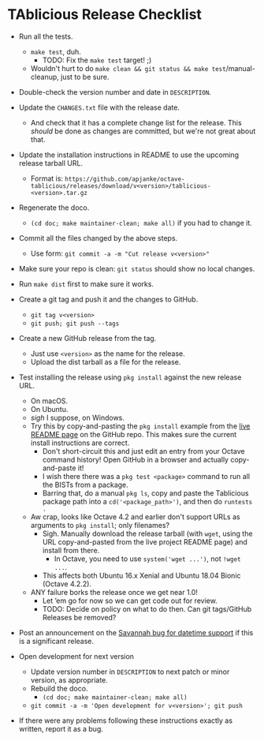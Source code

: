 # TAblicious Release Checklist

* Run all the tests.
  * `make test`, duh.
    * TODO: Fix the `make test` target! ;)
  * Wouldn't hurt to do `make clean && git status && make test`/manual-cleanup, just to be sure.
* Double-check the version number and date in `DESCRIPTION`.
* Update the `CHANGES.txt` file with the release date.
  * And check that it has a complete change list for the release. This _should_ be done as changes are committed, but we're not great about that.
* Update the installation instructions in README to use the upcoming release tarball URL.
  * Format is: `https://github.com/apjanke/octave-tablicious/releases/download/v<version>/tablicious-<version>.tar.gz`
* Regenerate the doco.
  * `(cd doc; make maintainer-clean; make all)` if you had to change it.
* Commit all the files changed by the above steps.
  * Use form: `git commit -a -m "Cut release v<version>"`
* Make sure your repo is clean: `git status` should show no local changes.
* Run `make dist` first to make sure it works.
* Create a git tag and push it and the changes to GitHub.
  * `git tag v<version>`
  * `git push; git push --tags`
* Create a new GitHub release from the tag.
  * Just use `<version>` as the name for the release.
  * Upload the dist tarball as a file for the release.
* Test installing the release using `pkg install` against the new release URL.
  * On macOS.
  * On Ubuntu.
  * *sigh* I suppose, on Windows.
  * Try this by copy-and-pasting the `pkg install` example from the 
    [live README page](https://github.com/apjanke/octave-tablicious/blob/master/README.md) 
    on the GitHub repo. This makes sure the current install instructions are correct.
    * Don't short-circuit this and just edit an entry from your Octave command history! Open GitHub in a browser and actually copy-and-paste it!
    * I wish there there was a `pkg test <package>` command to run all the BISTs from a package.
    * Barring that, do a manual `pkg ls`, copy and paste the Tablicious package path into a `cd('<package_path>')`, and then do `runtests .`
  * Aw crap, looks like Octave 4.2 and earlier don't support URLs as arguments to `pkg install`; only filenames?
    * Sigh. Manually download the release tarball (with `wget`, using the URL copy-and-pasted from the live project README page) and install from there.
      * In Octave, you need to use `system('wget ...')`, not `!wget ...`.
    * This affects both Ubuntu 16.x Xenial and Ubuntu 18.04 Bionic (Octave 4.2.2).
  * ANY failure borks the release once we get near 1.0!
    * Let ’em go for now so we can get code out for review.
    * TODO: Decide on policy on what to do then. Can git tags/GitHub Releases be removed?
* Post an announcement on the [Savannah bug for datetime support](https://savannah.gnu.org/bugs/index.php?47032) if this is a significant release.
* Open development for next version
  * Update version number in `DESCRIPTION` to next patch or minor version, as appropriate.
  * Rebuild the doco.
    * `(cd doc; make maintainer-clean; make all)`
  * `git commit -a -m 'Open development for v<version>'; git push`

* If there were any problems following these instructions exactly as written, report it as a bug.



